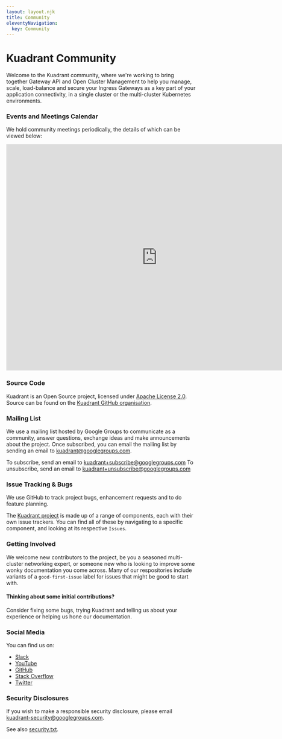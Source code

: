 ```yaml
---
layout: layout.njk
title: Community
eleventyNavigation:
  key: Community
---
```

# Kuadrant Community

Welcome to the Kuadrant community, where we're working to bring together Gateway API and Open Cluster Management to help you manage, scale, load-balance and secure your Ingress Gateways as a key part of your application connectivity, in a single cluster or the multi-cluster Kubernetes environments.

### Events and Meetings Calendar

We hold community meetings periodically, the details of which can be viewed below:

<iframe src="https://calendar.google.com/calendar/embed?src=kuadrantdev%40gmail.com&ctz=Europe%2FDublin" style="border: 0" width="800" height="600" frameborder="0" scrolling="no"></iframe>

### Source Code
Kuadrant is an Open Source project, licensed under [Apache License 2.0](https://www.apache.org/licenses/LICENSE-2.0). Source can be found on the [Kuadrant GitHub organisation](https://github.com/Kuadrant).

### Mailing List
We use a mailing list hosted by Google Groups to communicate as a community, answer questions, exchange ideas and make announcements about the project. Once subscribed, you can email the mailing list by sending an email to kuadrant@googlegroups.com.

To subscribe, send an email to kuadrant+subscribe@googlegroups.com
To unsubscribe, send an email to kuadrant+unsubscribe@googlegroups.com

### Issue Tracking & Bugs

We use GitHub to track project bugs, enhancement requests and to do feature planning.

The [Kuadrant project](https://github.com/Kuadrant/) is made up of a range of components, each with their own issue trackers. You can find all of these by navigating to a specific component, and looking at its respective `Issues`.

### Getting Involved

We welcome new contributors to the project, be you a seasoned multi-cluster networking expert, or someone new who is looking to improve some wonky documentation you come across. Many of our respositories include variants of a `good-first-issue` label for issues that might be good to start with. 

#### Thinking about some initial contributions? 

Consider fixing some bugs, trying Kuadrant and telling us about your experience or helping us hone our documentation.

### Social Media

You can find us on:

* [Slack](https://kubernetes.slack.com/archives/C05J0D0V525)
* [YouTube](https://www.youtube.com/channel/UCCZ0ByQA06jn9aB7YFL1Z6w)
* [GitHub](https://github.com/Kuadrant/)
* [Stack Overflow](https://stackoverflow.com/questions/tagged/kuadrant+authorino+limitador)
* [Twitter](https://twitter.com/kuadrantio)

### Security Disclosures
If you wish to make a responsible security disclosure, please email kuadrant-security@googlegroups.com.

See also [security.txt](/.well-known/security.txt).
